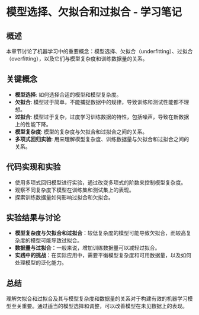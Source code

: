 # 模型选择、欠拟合和过拟合 - 学习笔记

## 概述
本章节讨论了机器学习中的重要概念：模型选择、欠拟合（underfitting）、过拟合（overfitting），以及它们与模型复杂度和训练数据量的关系。

## 关键概念
- **模型选择**: 如何选择合适的模型和模型复杂度。
- **欠拟合**: 模型过于简单，不能捕捉数据中的规律，导致训练和测试性能都不理想。
- **过拟合**: 模型过于复杂，过度学习训练数据的特性，包括噪声，导致在新数据上的性能下降。
- **模型复杂度**: 模型的复杂度与欠拟合和过拟合之间的关系。
- **多项式回归实验**: 用来理解模型复杂度、训练数据量与欠拟合和过拟合之间的关系。

## 代码实现和实验
- 使用多项式回归模型进行实验，通过改变多项式的阶数来控制模型复杂度。
- 观察不同复杂度下模型在训练集和测试集上的表现。
- 探索训练数据量如何影响过拟合和欠拟合。

## 实验结果与讨论
- **模型复杂度与欠拟合和过拟合**：较低复杂度的模型可能导致欠拟合，而较高复杂度的模型可能导致过拟合。
- **数据量与过拟合**：一般来说，增加训练数据量可以减轻过拟合。
- **实践中的挑战**：在实际应用中，需要平衡模型复杂度和可用数据量，以及如何处理模型的泛化能力。

## 总结
理解欠拟合和过拟合及其与模型复杂度和数据量的关系对于构建有效的机器学习模型至关重要。通过适当的模型选择和调整，可以改善模型在未见数据上的表现。
